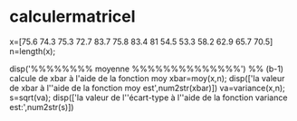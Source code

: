 # calculermatricel
x=[75.6 74.3 75.3 72.7 83.7 75.8 83.4 81 54.5 53.3 58.2 62.9 65.7 70.5]
n=length(x);

disp('%%%%%%%% moyenne %%%%%%%%%%%%%%')
%%  (b-1) calcule de xbar  à l'aide de la fonction moy
xbar=moy(x,n);
disp(['la valeur de xbar à l''aide de la fonction moy est',num2str(xbar)])
va=variance(x,n);
s=sqrt(va);
disp(['la valeur de l''écart-type à l''aide de la fonction variance est:',num2str(s)])
